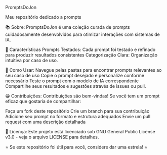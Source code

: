 PromptsDoJon

Meu repositório dedicado a prompts

📚 Sobre: PromptsDoJon é uma coleção curada de prompts cuidadosamente desenvolvidos para otimizar interações com sistemas de IA.

🌟 Características Prompts Testados: Cada prompt foi testado e refinado para produzir resultados consistentes Categorização Clara: Organização intuitiva por caso de uso.

🚀 Como Usar: Navegue pelas pastas para encontrar prompts relevantes ao seu caso de uso Copie o prompt desejado e personalize conforme necessário Teste o prompt com o modelo de IA correspondente Compartilhe seus resultados e sugestões através de issues ou pull.

😁 Contribuições:  Contribuições são bem-vindas! Se você tem um prompt eficaz que gostaria de compartilhar:

Faça um fork deste repositório Crie um branch para sua contribuição Adicione seu prompt no formato e estrutura adequados Envie um pull request com uma descrição detalhada

📄 Licença: Este projeto está licenciado sob GNU General Public License v3.0 - veja o arquivo LICENSE para detalhes.

⭐ Se este repositório foi útil para você, considere dar uma estrela! ⭐

